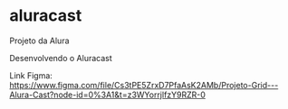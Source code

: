 # aluracast
 
Projeto da Alura

Desenvolvendo o Aluracast

Link Figma: https://www.figma.com/file/Cs3tPE5ZrxD7PfaAsK2AMb/Projeto-Grid---Alura-Cast?node-id=0%3A1&t=z3WYorrjlfzY9RZR-0